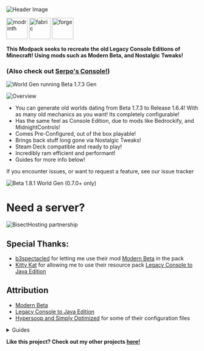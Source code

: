![Header Image](https://www.bisecthosting.com/images/CF/Minecraft_Console_Edition/BH_MCE_header.webp)
<!-- SVG version -->
<img alt="modrinth" height="56" src="https://cdn.jsdelivr.net/npm/@intergrav/devins-badges@3/assets/cozy/available/modrinth_vector.svg">
<!-- SVG version -->
<img alt="fabric" height="56" src="https://cdn.jsdelivr.net/npm/@intergrav/devins-badges@3/assets/cozy/supported/fabric_vector.svg"> <!-- SVG version -->
<img alt="forge" height="56" src="https://cdn.jsdelivr.net/npm/@intergrav/devins-badges@3/assets/cozy/unsupported/forge_vector.svg">

**This Modpack seeks to recreate the old Legacy Console Editions of Minecraft!
Using mods such as Modern Beta, and Nostalgic Tweaks!**

### (Also check out [Serpo's Console!](https://modrinth.com/modpack/serpos-console))

![World Gen running Beta 1.7.3 Gen](https://cdn.modrinth.com/data/VLzAPCXB/images/751f604468d9ab773202aa5a68641ac3773a3c44.png)

![Overview](https://www.bisecthosting.com/images/CF/Minecraft_Console_Edition/BH_MCE_overview.webp)
- You can generate old worlds dating from Beta 1.7.3 to Release 1.6.4! With as many old mechanics as you want! Its completely configurable!
- Has the same feel as Console Edition, due to mods like Bedrockify, and MidnightControls!
- Comes Pre-Configured, out of the box playable!
- Brings back stuff long gone via Nostalgic Tweaks!
- Steam Deck compatible and ready to play!
- Incredibly ram efficient and performant! 
- Guides for more info below!

If you encounter issues, or want to request a feature, see our issue tracker

![Beta 1.8.1 World Gen (0.7.0+ only)](https://cdn.modrinth.com/data/VLzAPCXB/images/6cf4de2bfb4deab4d31d0272eafb481ae978eb02.png)

# Need a server?
![BisectHosting partnership](https://www.bisecthosting.com/images/CF/Minecraft_Console_Edition/BH_MCE_promo.webp)

## Special Thanks:
- [b3spectacled](https://legacy.curseforge.com/members/b3spectacled/projects) for letting me use their mod [Modern Beta](https://legacy.curseforge.com/minecraft/mc-mods/modern-beta) in the pack
- [Kitty Kat](https://www.planetminecraft.com/member/kitty_kat/) for allowing me to use their resource pack [Legacy Console to Java Edition](https://www.planetminecraft.com/texture-pack/minecraft-xbox-360-edition-main-menu-1-13-x/)

## Attribution
- [Modern Beta](https://legacy.curseforge.com/minecraft/mc-mods/modern-beta)
- [Legacy Console to Java Edition](https://www.planetminecraft.com/texture-pack/minecraft-xbox-360-edition-main-menu-1-13-x/)
- [Hypersoop and Simply Optimized](https://modrinth.com/modpack/sop) for some of their configuration files

<details>
<summary>Guides</summary>

<details>
<summary>Proper World Configuration</summary>

To generate a Beta 1.6.6-1.7.3 era world:

- Turn Generate Structures off
- Generate world with the default Modern Beta preset!

To generate a Early-Release Console world:

- Hit customize on the Modern Beta world type
- Scroll down and select Beta 1.8.1, 1.0.0, 1.2.5, 1.6.4
- Turn Generate Structures off
- Generate world!

If you would like an Limited world of the style you want, go ahead and follow the instructions below.

If you want a Limited Beta 1.6.6-1.7.3 world:
- Select Customize on the World Creation Menu
- Select Beta Xbox Legacy
- Turn Generate Structures off
- Generate world!

</details>

<details>
<summary>Resource Pack Order</summary>

From top to bottom:

- Legacy Console to Java Edition
- Golden Days Music
- Golden Days Base
- Programmer Art
- Vanilla Textures


</details>

<details>
<summary>Performance Reccomendations</summary>

Minimum RAM allocation required is 800MB. You don't have to worry about performance, even on nearly 1GB it can easily average around 300FPS!

Almost every update is more optimized than the last!

</details>

<details>
<summary>Proper Visual Configuration</summary>

To make the closest visuals to console edition:

- Biome Blending set to 1
- Brightness to Moody
- Render distance to 32 (For the proper fog!)

</details>

</details>

**Like this project? Check out my other projects [here!](https://modrinth.com/user/omoso)**
